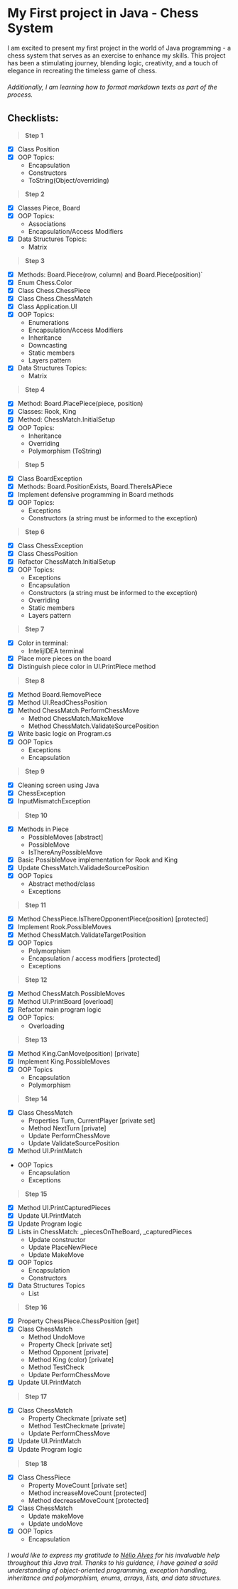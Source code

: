# My First project in Java - Chess System

I am excited to present my first project in the world of Java programming - a chess system that serves as an exercise to enhance my skills. This project has been a stimulating journey, blending logic, creativity, and a touch of elegance in recreating the timeless game of chess.
###### Additionally, I am learning how to format markdown texts as part of the process.

## Checklists:
> **Step 1**
- [x] Class Position
- [x] OOP Topics:
  -  Encapsulation
  -  Constructors
  -  ToString(Object/overriding)
> **Step 2**
- [x] Classes Piece, Board
- [x] OOP Topics:
  -  Associations
  -  Encapsulation/Access Modifiers
- [x] Data Structures Topics:
  -  Matrix
> **Step 3**
- [x] Methods: Board.Piece(row, column) and Board.Piece(position)`
- [x] Enum Chess.Color
- [x] Class Chess.ChessPiece
- [x] Class Chess.ChessMatch
- [x] Class Application.UI
- [x] OOP Topics:
  -  Enumerations
  -  Encapsulation/Access Modifiers
  -  Inheritance
  -  Downcasting
  -  Static members
  -  Layers pattern
- [x] Data Structures Topics:
  -  Matrix
> **Step 4**
- [x] Method: Board.PlacePiece(piece, position)
- [x] Classes: Rook, King
- [x] Method: ChessMatch.InitialSetup 
- [x] OOP Topics:
  -  Inheritance
  -  Overriding
  -  Polymorphism (ToString)
> **Step 5**
- [x] Class BoardException
- [x] Methods: Board.PositionExists, Board.ThereIsAPiece
- [x] Implement defensive programming in Board methods
- [x] OOP Topics:
  -  Exceptions
  -  Constructors (a string must be informed to the exception)
> **Step 6**
- [x] Class ChessException
- [x] Class ChessPosition
- [x] Refactor ChessMatch.InitialSetup
- [x] OOP Topics:
  - Exceptions
  - Encapsulation
  - Constructors (a string must be informed to the exception)
  - Overriding
  - Static members
  - Layers pattern
> **Step 7**
- [x] Color in terminal:
  - IntelijIDEA terminal
- [x] Place more pieces on the board
- [x] Distinguish piece color in UI.PrintPiece method
> **Step 8**
- [x] Method Board.RemovePiece
- [x] Method UI.ReadChessPosition
- [x] Method ChessMatch.PerformChessMove
  - Method ChessMatch.MakeMove
  - Method ChessMatch.ValidateSourcePosition
- [x] Write basic logic on Program.cs
- [x] OOP Topics
  - Exceptions
  - Encapsulation
> **Step 9**
- [x] Cleaning screen using Java
- [x] ChessException
- [x] InputMismatchException
> **Step 10**
- [x] Methods in Piece
  - PossibleMoves [abstract]
  - PossibleMove
  - IsThereAnyPossibleMove
- [x] Basic PossibleMove implementation for Rook and King
- [x] Update ChessMatch.ValidadeSourcePosition
- [X] OOP Topics
  - Abstract method/class
  - Exceptions
> **Step 11**
- [x] Method ChessPiece.IsThereOpponentPiece(position) [protected]
- [x] Implement Rook.PossibleMoves
- [x] Method ChessMatch.ValidateTargetPosition
- [x] OOP Topics
  - Polymorphism
  - Encapsulation / access modifiers [protected]
  - Exceptions
> **Step 12**
- [x] Method ChessMatch.PossibleMoves
- [x] Method UI.PrintBoard [overload]
- [x] Refactor main program logic
- [x] OOP Topics:
  - Overloading
> **Step 13**
- [x] Method King.CanMove(position) [private]
- [x] Implement King.PossibleMoves
- [x] OOP Topics
  - Encapsulation
  - Polymorphism
> **Step 14**
- [x] Class ChessMatch
  - Properties Turn, CurrentPlayer [private set]
  - Method NextTurn [private]
  - Update PerformChessMove
  - Update ValidateSourcePosition
- [x] Method UI.PrintMatch
- OOP Topics
  - Encapsulation
  - Exceptions
> **Step 15**
- [x] Method UI.PrintCapturedPieces
- [x] Update UI.PrintMatch
- [x] Update Program logic
- [x] Lists in ChessMatch: _piecesOnTheBoard, _capturedPieces
  - Update constructor
  - Update PlaceNewPiece
  - Update MakeMove
- [X] OOP Topics
  - Encapsulation
  - Constructors
- [x] Data Structures Topics
  - List
> **Step 16**
- [x] Property ChessPiece.ChessPosition [get]
- [x] Class ChessMatch
  - Method UndoMove
  - Property Check [private set]
  - Method Opponent [private]
  - Method King (color) [private]
  - Method TestCheck
  - Update PerformChessMove
- [x] Update UI.PrintMatch
> **Step 17**
- [x] Class ChessMatch
  - Property Checkmate [private set]
  - Method TestCheckmate [private]
  - Update PerformChessMove
- [x] Update UI.PrintMatch
- [x] Update Program logic
> **Step 18**
- [x] Class ChessPiece
  - Property MoveCount [private set]
  - Method increaseMoveCount [protected]
  - Method decreaseMoveCount [protected]
- [x] Class ChessMatch
  - Update makeMove
  - Update undoMove
- [x] OOP Topics
  - Encapsulation
###### I would like to express my gratitude to [Nélio Alves](https://www.udemy.com/course/java-curso-completo/#instructor-1) for his invaluable help throughout this Java trail. Thanks to his guidance, I have gained a solid understanding of object-oriented programming, exception handling, inheritance and polymorphism, enums, arrays, lists, and data structures.

